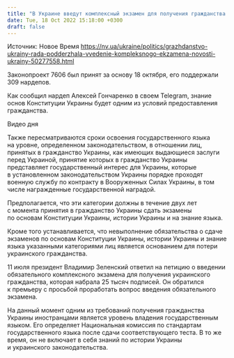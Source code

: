 ```yaml
---
title: "В Украине введут комплексный экзамен для получения гражданства: Рада сделала первый шаг"
date: Tue, 18 Oct 2022 15:18:00 +0300
draft: false
---
```

Источник: Новое Время https://nv.ua/ukraine/politics/grazhdanstvo-ukrainy-rada-podderzhala-vvedenie-kompleksnogo-ekzamena-novosti-ukrainy-50277558.html


 Законопроект 7606 был принят за основу 18 октября, его поддержали 309 нардепов.

Как сообщил нардеп Алексей Гончаренко в своем Telegram, знание основ Конституции Украины будет одним из условий предоставления гражданства.

 Видео дня   

Также пересматриваются сроки освоения государственного языка на уровне, определенном законодательством, в отношении лиц, принятых в гражданство Украины, как имеющих выдающиеся заслуги перед Украиной, принятие которых в гражданство Украины представляет государственный интерес для Украины, которые в установленном законодательством Украины порядке проходят военную службу по контракту в Вооруженных Силах Украины, в том числе награжденные государственной наградой.

Предполагается, что эти категории должны в течение двух лет с момента принятия в гражданство Украины сдать экзамены по основам Конституции Украины, истории Украины и на знание языка.

 Кроме того устанавливается, что невыполнение обязательства о сдаче экзаменов по основам Конституции Украины, истории Украины и знание языка указанными категориями лиц является основанием для потери украинского гражданства.

11 июля президент Владимир Зеленский ответил на петицию о введении обязательного комплексного экзамена для получения украинского гражданства, которая набрала 25 тысяч подписей. Он обратился к премьеру с просьбой проработать вопрос введения обязательного экзамена.

На данный момент одним из требований получения гражданства Украины иностранцами является уровень владения государственным языком. Его определяет Национальная комиссия по стандартам государственного языка после сдачи соответствующего теста. В то же время, он не включает в себя знаний по истории Украины и украинского законодательства.
